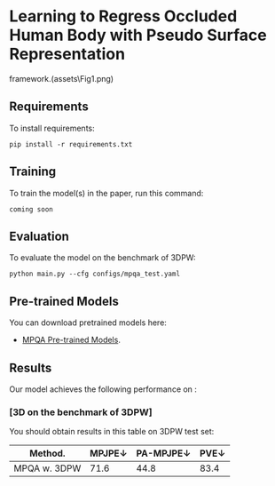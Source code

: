 

# Learning to Regress Occluded Human Body with Pseudo Surface Representation

framework.(assets\Fig1.png)

## Requirements

To install requirements:

```setup
pip install -r requirements.txt
```



## Training

To train the model(s) in the paper, run this command:

```train
coming soon
```



## Evaluation

To evaluate the model on the benchmark of 3DPW:

```eval
python main.py --cfg configs/mpqa_test.yaml
```




## Pre-trained Models

You can download pretrained models here:

- [MPQA Pre-trained Models](https://drive.google.com/file/d/1WojbZvLfGFS8OzcRplwPIw2EeRWiGNd_/view?usp=sharing). 



## Results

Our model achieves the following performance on :

### [3D  on the benchmark of 3DPW]

You should obtain results in this table on 3DPW test set:

| Method.            |    MPJPE↓       |    PA-MPJPE↓   |      PVE↓     |
| ------------------ |---------------- | -------------- | ------------- |
| MPQA w. 3DPW       |     71.6        |      44.8      |      83.4     |

